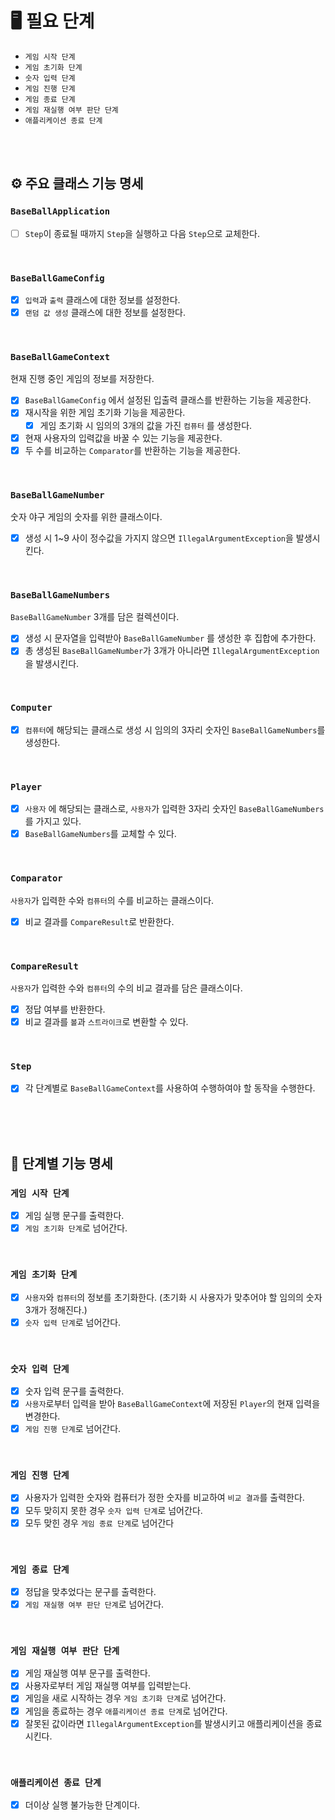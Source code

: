 
# 🖥 필요 단계
- `게임 시작 단계`
- `게임 초기화 단계`
- `숫자 입력 단계`
- `게임 진행 단계`
- `게임 종료 단계`
- `게임 재실행 여부 판단 단계`
- `애플리케이션 종료 단계`

<br> 
<br>

## ⚙️ 주요 클래스 기능 명세

### `BaseBallApplication`
- [ ] `Step`이 종료될 때까지 `Step`을 실행하고 다음 `Step`으로 교체한다.

<br>

### `BaseBallGameConfig`
- [X] `입력`과 `출력` 클래스에 대한 정보를 설정한다.
- [X] `랜덤 값 생성` 클래스에 대한 정보를 설정한다.

<br>

### `BaseBallGameContext`
현재 진행 중인 게임의 정보를 저장한다.
- [X] `BaseBallGameConfig` 에서 설정된 입출력 클래스를 반환하는 기능을 제공한다.
- [X] 재시작을 위한 게임 초기화 기능을 제공한다.
  - [X] 게임 초기화 시 임의의 3개의 값을 가진 `컴퓨터` 를 생성한다.
- [X] 현재 사용자의 입력값을 바꿀 수 있는 기능을 제공한다.
- [X] 두 수를 비교하는 `Comparator`를 반환하는 기능을 제공한다.

<br>

### `BaseBallGameNumber`
숫자 야구 게임의 숫자를 위한 클래스이다.
- [X] 생성 시 1~9 사이 정수값을 가지지 않으면 `IllegalArgumentException`을 발생시킨다.

<br>

### `BaseBallGameNumbers`
`BaseBallGameNumber` 3개를 담은 컬렉션이다.
- [X] 생성 시 문자열을 입력받아 `BaseBallGameNumber` 를 생성한 후 집합에 추가한다.
- [X] 총 생성된 `BaseBallGameNumber`가 3개가 아니라면 `IllegalArgumentException`을 발생시킨다.

<br> 

### `Computer`
- [X] `컴퓨터`에 해당되는 클래스로 생성 시 임의의 3자리 숫자인 `BaseBallGameNumbers`를 생성한다.

<br>

### `Player`
- [X] `사용자` 에 해당되는 클래스로, `사용자`가 입력한 3자리 숫자인 `BaseBallGameNumbers`를 가지고 있다.
- [X] `BaseBallGameNumbers`를 교체할 수 있다.

<br>

### `Comparator`
`사용자`가 입력한 수와 `컴퓨터`의 수를 비교하는 클래스이다.
- [X] 비교 결과를 `CompareResult`로 반환한다.

<br>

### `CompareResult`
`사용자`가 입력한 수와 `컴퓨터`의 수의 비교 결과를 담은 클래스이다.
- [X] 정답 여부를 반환한다.
- [X] 비교 결과를 `볼`과 `스트라이크`로 변환할 수 있다.

<br>

### `Step`
- [X] 각 단계별로 `BaseBallGameContext`를 사용하여 수행하여야 할 동작을 수행한다.

<br> <br> <br>

## 🎯 단계별 기능 명세

### `게임 시작 단계`
- [X] 게임 실행 문구를 출력한다.
- [X] `게임 초기화 단계`로 넘어간다.

<br>

### `게임 초기화 단계`
- [X] `사용자`와 `컴퓨터`의 정보를 초기화한다. (초기화 시 사용자가 맞추어야 할 임의의 숫자 3개가 정해진다.)
- [X] `숫자 입력 단계`로 넘어간다.

<br> 

### `숫자 입력 단계`
- [X] 숫자 입력 문구를 출력한다.
- [X] `사용자`로부터 입력을 받아 `BaseBallGameContext`에 저장된 `Player`의 현재 입력을 변경한다.
- [X] `게임 진행 단계`로 넘어간다.

<br> 

### `게임 진행 단계`
- [X] 사용자가 입력한 숫자와 컴퓨터가 정한 숫자를 비교하여 `비교 결과`를 출력한다.
- [X] 모두 맞히지 못한 경우 `숫자 입력 단계`로 넘어간다.
- [X] 모두 맞힌 경우 `게임 종료 단계`로 넘어간다

<br> 

### `게임 종료 단계`
- [X] 정답을 맞추었다는 문구를 출력한다.
- [X] `게임 재실행 여부 판단 단계`로 넘어간다.

<br> 

### `게임 재실행 여부 판단 단계`
- [X] 게임 재실행 여부 문구를 출력한다.
- [X] 사용자로부터 게임 재실행 여부를 입력받는다.
- [X] 게임을 새로 시작하는 경우 `게임 초기화 단계`로 넘어간다.
- [X] 게임을 종료하는 경우 `애플리케이션 종료 단계`로 넘어간다.
- [X] 잘못된 값이라면 `IllegalArgumentException`를 발생시키고 애플리케이션을 종료시킨다.

<br> 

### `애플리케이션 종료 단계`
- [X] 더이상 실행 불가능한 단계이다.


<br> <br> 